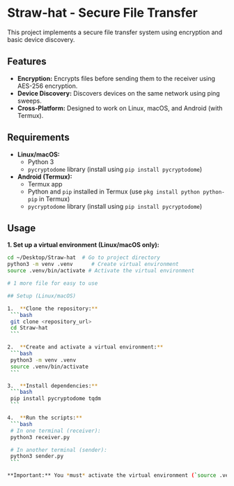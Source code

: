 # Straw-hat - Secure File Transfer

This project implements a secure file transfer system using encryption and basic device discovery.

## Features

* **Encryption:** Encrypts files before sending them to the receiver using AES-256 encryption.
* **Device Discovery:** Discovers devices on the same network using ping sweeps.
* **Cross-Platform:** Designed to work on Linux, macOS, and Android (with Termux).

## Requirements

* **Linux/macOS:**
    * Python 3
    * `pycryptodome` library (install using `pip install pycryptodome`)
* **Android (Termux):**
    * Termux app
    * Python and `pip` installed in Termux (use `pkg install python python-pip` in Termux)
    * `pycryptodome` library (install using `pip install pycryptodome`)

## Usage

**1. Set up a virtual environment (Linux/macOS only):**

   ```bash
   cd ~/Desktop/Straw-hat  # Go to project directory
   python3 -m venv .venv      # Create virtual environment
   source .venv/bin/activate # Activate the virtual environment

# 1 more file for easy to use

## Setup (Linux/macOS)

1.  **Clone the repository:**
    ```bash
    git clone <repository_url>
    cd Straw-hat
    ```

2.  **Create and activate a virtual environment:**
    ```bash
    python3 -m venv .venv
    source .venv/bin/activate
    ```

3.  **Install dependencies:**
    ```bash
    pip install pycryptodome tqdm
    ```

4.  **Run the scripts:**
    ```bash
    # In one terminal (receiver):
    python3 receiver.py

    # In another terminal (sender):
    python3 sender.py
    ```

**Important:** You *must* activate the virtual environment (`source .venv/bin/activate`) in every new terminal you open before running the scripts.